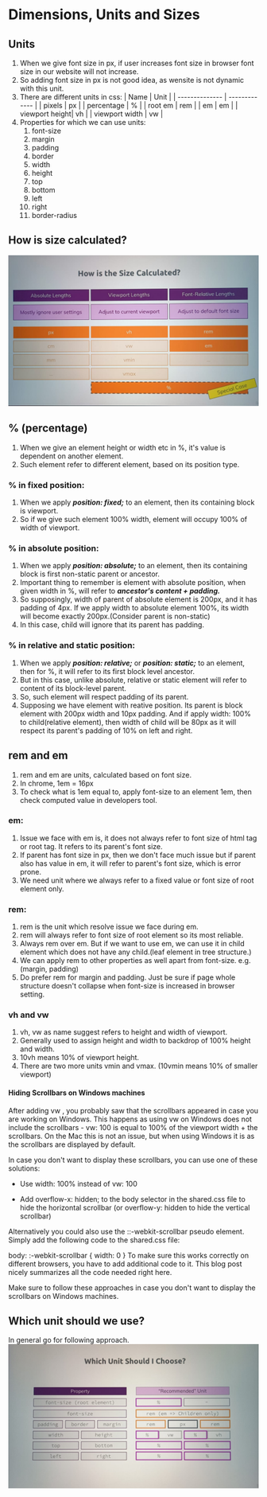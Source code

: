 # Dimensions, Units and Sizes

## Units

1. When we give font size in px, if user increases font size in browser font size in our website will not increase.
2. So adding font size in px is not good idea, as wensite is not dynamic with this unit.
3. There are different units in css:
   | Name | Unit |
   | -------------- | ------------- |
   | pixels | px |
   | percentage | % |
   | root em | rem |
   | em | em |
   | viewport height| vh |
   | viewport width | vw |
4. Properties for which we can use units:
   1. font-size
   2. margin
   3. padding
   4. border
   5. width
   6. height
   7. top
   8. bottom
   9. left
   10. right
   11. border-radius

## How is size calculated?

![How is size calulated](./SizeCalculate.jpeg)

## % (percentage)

1. When we give an element height or width etc in %, it's value is dependent on another element.
2. Such element refer to different element, based on its position type.

### % in fixed position:

1. When we apply **_position: fixed;_** to an element, then its containing block is viewport.
2. So if we give such element 100% width, element will occupy 100% of width of viewport.

### % in absolute position:

1. When we apply **_position: absolute;_** to an element, then its containing block is first non-static parent or ancestor.
2. Important thing to remember is element with absolute position, when given width in %, will refer to **_ancestor's content + padding._**
3. So supposingly, width of parent of absolute element is 200px, and it has padding of 4px. If we apply width to absolute element 100%, its width will become exactly 200px.(Consider parent is non-static)
4. In this case, child will ignore that its parent has padding.

### % in relative and static position:

1. When we apply **_position: relative;_** or **_position: static;_** to an element, then for %, it will refer to its first block level ancestor.
2. But in this case, unlike absolute, relative or static element will refer to content of its block-level parent.
3. So, such element will respect padding of its parent.
4. Supposing we have element with reative position. Its parent is block element with 200px width and 10px padding. And if apply width: 100% to child(relative element), then width of child will be 80px as it will respect its parent's padding of 10% on left and right.

## rem and em

1. rem and em are units, calculated based on font size.
2. In chrome, 1em = 16px
3. To check what is 1em equal to, apply font-size to an element 1em, then check computed value in developers tool.

### em:

1. Issue we face with em is, it does not always refer to font size of html tag or root tag. It refers to its parent's font size.
2. If parent has font size in px, then we don't face much issue but if parent also has value in em, it will refer to parent's font size, which is error prone.
3. We need unit where we always refer to a fixed value or font size of root element only.

### rem:

1. rem is the unit which resolve issue we face during em.
2. rem will always refer to font size of root element so its most reliable.
3. Always rem over em. But if we want to use em, we can use it in child element which does not have any child.(leaf element in tree structure.)
4. We can apply rem to other properties as well apart from font-size. e.g. (margin, padding)
5. Do prefer rem for margin and padding. Just be sure if page whole structure doesn't collapse when font-size is increased in browser setting.

### vh and vw

1. vh, vw as name suggest refers to height and width of viewport.
2. Generally used to assign height and width to backdrop of 100% height and width.
3. 10vh means 10% of viewport height.
4. There are two more units vmin and vmax. (10vmin means 10% of smaller viewport)

#### Hiding Scrollbars on Windows machines

After adding vw , you probably saw that the scrollbars appeared in case you are working on Windows. This happens as using vw on Windows does not include the scrollbars - vw: 100 is equal to 100% of the viewport width + the scrollbars. On the Mac this is not an issue, but when using Windows it is as the scrollbars are displayed by default.

In case you don't want to display these scrollbars, you can use one of these solutions:

- Use width: 100% instead of vw: 100

- Add overflow-x: hidden; to the body selector in the shared.css file to hide the horizontal scrollbar (or overflow-y: hidden to hide the vertical scrollbar)

Alternatively you could also use the ::-webkit-scrollbar pseudo element. Simply add the following code to the shared.css file:

body: :-webkit-scrollbar {
width: 0
}
To make sure this works correctly on different browsers, you have to add additional code to it. This blog post nicely summarizes all the code needed right here.

Make sure to follow these approaches in case you don't want to display the scrollbars on Windows machines.

## Which unit should we use?

In general go for following approach.
![How is size calulated](./unit-preference.jpeg)
